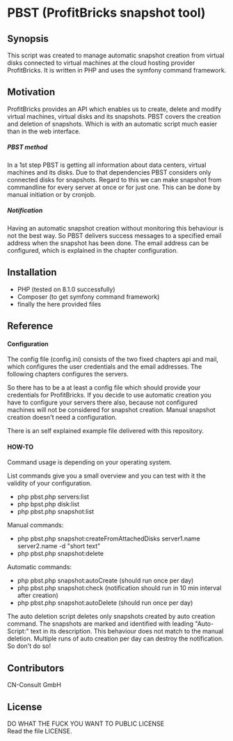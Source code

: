 PBST (ProfitBricks snapshot tool)
=================================
Synopsis
--------
This script was created to manage automatic snapshot creation from virtual disks connected to
virtual machines at the cloud hosting provider ProfitBricks. It is written in PHP and uses the
symfony command framework.

Motivation
----------------
ProfitBricks provides an API which enables us to create, delete and modify virtual machines,
virtual disks and its snapshots. PBST covers the creation and deletion of snapshots. Which is
with an automatic script much easier than in the web interface.
##### PBST method
In a 1st step PBST is getting all information about data centers, virtual machines and its disks.
Due to that dependencies PBST considers only connected disks for snapshots. Regard to this
we can make snapshot from commandline for every server at once or for just one. This can be done
by manual initiation or by cronjob.
##### Notification
Having an automatic snapshot creation without monitoring this behaviour is not the best way.
So PBST delivers success messages to a specified email address when the snapshot has been done.
The email address can be configured, which is explained in the chapter configuration.

Installation
------------
- PHP (tested on 8.1.0 successfully)
- Composer (to get symfony command framework)
- finally the here provided files

Reference
---------
#### Configuration
The config file (config.ini) consists of the two fixed chapters api and mail, which configures
the user credentials and the email addresses. The following chapters configures the servers. 

So there has to be a at least a config file which should provide your credentials for ProfitBricks.
If you decide to use automatic creation you have to configure your servers there also, because
not configured machines will not be considered for snapshot creation. Manual snapshot creation
doesn't need a configuration.

There is an self explained example file delivered with this repository.

#### HOW-TO
Command usage is depending on your operating system.

List commands give you a small overview and you can test with it the validity of your configuration.
- php pbst.php servers:list
- php bpst.php disk:list
- php pbst.php snapshot:list

Manual commands:
- php pbst.php snapshot:createFromAttachedDisks server1.name server2.name -d "short text"
- php pbst.php snapshot:delete

Automatic commands:
- php pbst.php snapshot:autoCreate     (should run once per day)
- php pbst.php snapshot:check          (notification should run in 10 min interval after creation)
- php pbst.php snapshot:autoDelete     (should run once per day)

The auto deletion script deletes only snapshots created by auto creation command. The snapshots
are marked and identified with leading "Auto-Script:" text in its description. This behaviour
does not match to the manual deletion.
Multiple runs of auto creation per day can destroy the notification. So don't do so!

Contributors
------------
CN-Consult GmbH

License
-------
DO WHAT THE FUCK YOU WANT TO PUBLIC LICENSE  
Read the file LICENSE.

